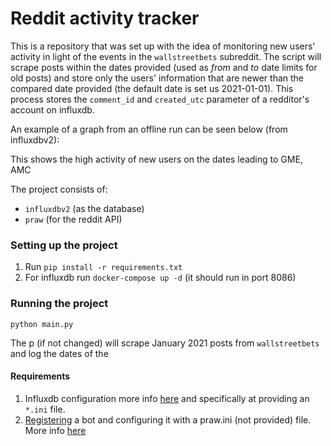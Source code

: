 # Reddit activity tracker

This is a repository that was set up with the idea of monitoring new users' activity in light of the events in the `wallstreetbets` subreddit. The script will scrape posts within the dates provided (used as _from_ and _to_ date limits for old posts) and store only the users' information that are newer than the compared date provided (the default date is set us 2021-01-01). This process stores the `comment_id` and `created_utc` parameter of a redditor's account on influxdb.  

An example of a graph from an offline run can be seen below (from influxdbv2):




This shows the high activity of new users on the dates leading to GME, AMC

The project consists of:
   * `influxdbv2` (as the database)
   * `praw` (for the reddit API) 


### Setting up the project

1. Run `pip install -r requirements.txt`
2. For influxdb run `docker-compose up -d` (it should run in port 8086) 


### Running the project

`python main.py` 

The p (if not changed) will scrape January 2021 posts from `wallstreetbets` and log the dates of the

#### Requirements

1. Influxdb configuration more info [here](https://github.com/influxdata/influxdb-client-python#client-configuration) and specifically at providing an `*.ini` file.
2. [Registering](https://github.com/reddit-archive/reddit/wiki/OAuth2-Quick-Start-Example#first-steps) a bot and configuring it with a praw.ini (not provided) file. More info [here](https://praw.readthedocs.io/en/latest/getting_started/configuration/prawini.html)
